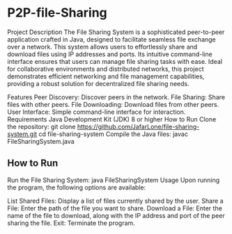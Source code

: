# P2P-file-Sharing
Project Description
The File Sharing System is a sophisticated peer-to-peer application crafted in Java, designed to facilitate seamless file exchange over a network. This system allows users to effortlessly share and download files using IP addresses and ports. Its intuitive command-line interface ensures that users can manage file sharing tasks with ease. Ideal for collaborative environments and distributed networks, this project demonstrates efficient networking and file management capabilities, providing a robust solution for decentralized file sharing needs.

Features
Peer Discovery: Discover peers in the network.
File Sharing: Share files with other peers.
File Downloading: Download files from other peers.
User Interface: Simple command-line interface for interaction.
Requirements
Java Development Kit (JDK) 8 or higher
How to Run
Clone the repository:
git clone https://github.com/JafarLone/file-sharing-system.git
cd file-sharing-system
Compile the Java files:
javac FileSharingSystem.java
## How to Run
Run the File Sharing System:
java FileSharingSystem
Usage
Upon running the program, the following options are available:

List Shared Files: Display a list of files currently shared by the user.
Share a File: Enter the path of the file you want to share.
Download a File: Enter the name of the file to download, along with the IP address and port of the peer sharing the file.
Exit: Terminate the program.
